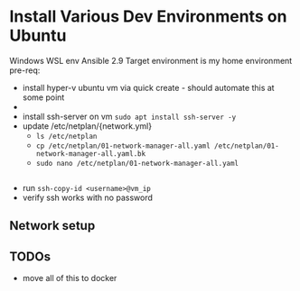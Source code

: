 # Install Various Dev Environments on Ubuntu

Windows WSL env
Ansible 2.9
Target environment is my home environment
pre-req:
- install hyper-v ubuntu vm via quick create - should automate this at some point
- 
- install ssh-server on vm `sudo apt install ssh-server -y`
- update /etc/netplan/{network.yml}
  - `ls /etc/netplan`
  - `cp /etc/netplan/01-network-manager-all.yaml /etc/netplan/01-network-manager-all.yaml.bk`
  - `sudo nano /etc/netplan/01-network-manager-all.yaml`
```

```
- run `ssh-copy-id <username>@vm_ip`
- verify ssh works with no password

## Network setup


## TODOs

- move all of this to docker

